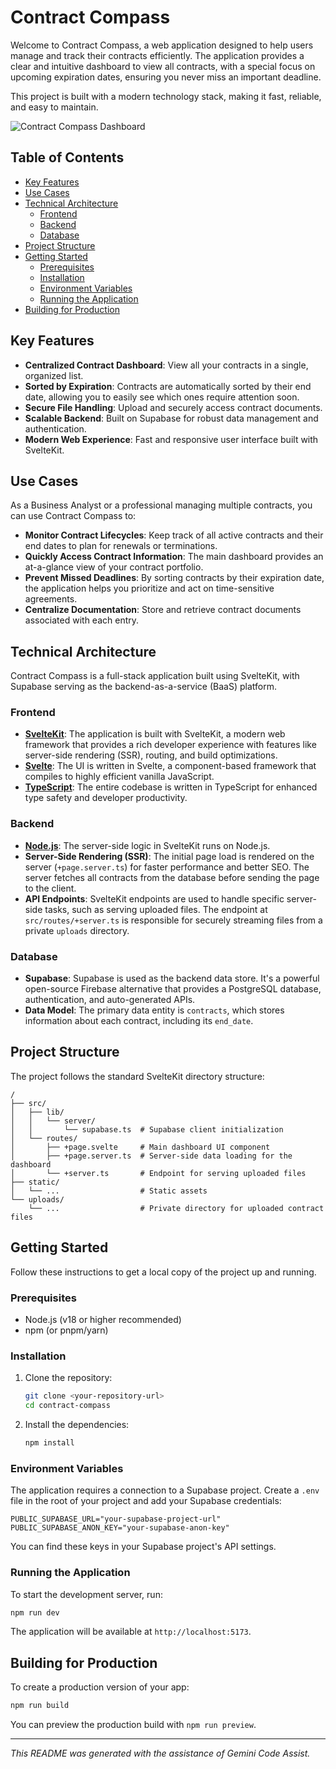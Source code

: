 # Contract Compass

Welcome to Contract Compass, a web application designed to help users manage and track their contracts efficiently. The application provides a clear and intuitive dashboard to view all contracts, with a special focus on upcoming expiration dates, ensuring you never miss an important deadline.

This project is built with a modern technology stack, making it fast, reliable, and easy to maintain.

![Contract Compass Dashboard](./.github/images/dashboard-screenshot.png)

## Table of Contents

- [Key Features](#key-features)
- [Use Cases](#use-cases)
- [Technical Architecture](#technical-architecture)
  - [Frontend](#frontend)
  - [Backend](#backend)
  - [Database](#database)
- [Project Structure](#project-structure)
- [Getting Started](#getting-started)
  - [Prerequisites](#prerequisites)
  - [Installation](#installation)
  - [Environment Variables](#environment-variables)
  - [Running the Application](#running-the-application)
- [Building for Production](#building-for-production)

## Key Features

- **Centralized Contract Dashboard**: View all your contracts in a single, organized list.
- **Sorted by Expiration**: Contracts are automatically sorted by their end date, allowing you to easily see which ones require attention soon.
- **Secure File Handling**: Upload and securely access contract documents.
- **Scalable Backend**: Built on Supabase for robust data management and authentication.
- **Modern Web Experience**: Fast and responsive user interface built with SvelteKit.

## Use Cases

As a Business Analyst or a professional managing multiple contracts, you can use Contract Compass to:

- **Monitor Contract Lifecycles**: Keep track of all active contracts and their end dates to plan for renewals or terminations.
- **Quickly Access Contract Information**: The main dashboard provides an at-a-glance view of your contract portfolio.
- **Prevent Missed Deadlines**: By sorting contracts by their expiration date, the application helps you prioritize and act on time-sensitive agreements.
- **Centralize Documentation**: Store and retrieve contract documents associated with each entry.

## Technical Architecture

Contract Compass is a full-stack application built using SvelteKit, with Supabase serving as the backend-as-a-service (BaaS) platform.

### Frontend

- **[SvelteKit](https://kit.svelte.dev/)**: The application is built with SvelteKit, a modern web framework that provides a rich developer experience with features like server-side rendering (SSR), routing, and build optimizations.
- **[Svelte](https://svelte.dev/)**: The UI is written in Svelte, a component-based framework that compiles to highly efficient vanilla JavaScript.
- **[TypeScript](https://www.typescriptlang.org/)**: The entire codebase is written in TypeScript for enhanced type safety and developer productivity.

### Backend

- **[Node.js](https://nodejs.org/)**: The server-side logic in SvelteKit runs on Node.js.
- **Server-Side Rendering (SSR)**: The initial page load is rendered on the server (`+page.server.ts`) for faster performance and better SEO. The server fetches all contracts from the database before sending the page to the client.
- **API Endpoints**: SvelteKit endpoints are used to handle specific server-side tasks, such as serving uploaded files. The endpoint at `src/routes/+server.ts` is responsible for securely streaming files from a private `uploads` directory.

### Database

- **Supabase**: Supabase is used as the backend data store. It's a powerful open-source Firebase alternative that provides a PostgreSQL database, authentication, and auto-generated APIs.
- **Data Model**: The primary data entity is `contracts`, which stores information about each contract, including its `end_date`.

## Project Structure

The project follows the standard SvelteKit directory structure:

```
/
├── src/
│   ├── lib/
│   │   └── server/
│   │       └── supabase.ts  # Supabase client initialization
│   └── routes/
│       ├── +page.svelte     # Main dashboard UI component
│       ├── +page.server.ts  # Server-side data loading for the dashboard
│       └── +server.ts       # Endpoint for serving uploaded files
├── static/
│   └── ...                  # Static assets
└── uploads/
    └── ...                  # Private directory for uploaded contract files
```

## Getting Started

Follow these instructions to get a local copy of the project up and running.

### Prerequisites

- Node.js (v18 or higher recommended)
- npm (or pnpm/yarn)

### Installation

1.  Clone the repository:
    ```bash
    git clone <your-repository-url>
    cd contract-compass
    ```
2.  Install the dependencies:
    ```bash
    npm install
    ```

### Environment Variables

The application requires a connection to a Supabase project. Create a `.env` file in the root of your project and add your Supabase credentials:

```env
PUBLIC_SUPABASE_URL="your-supabase-project-url"
PUBLIC_SUPABASE_ANON_KEY="your-supabase-anon-key"
```

You can find these keys in your Supabase project's API settings.

### Running the Application

To start the development server, run:

```bash
npm run dev
```

The application will be available at `http://localhost:5173`.

## Building for Production

To create a production version of your app:

```bash
npm run build
```

You can preview the production build with `npm run preview`.

---

_This README was generated with the assistance of Gemini Code Assist._
